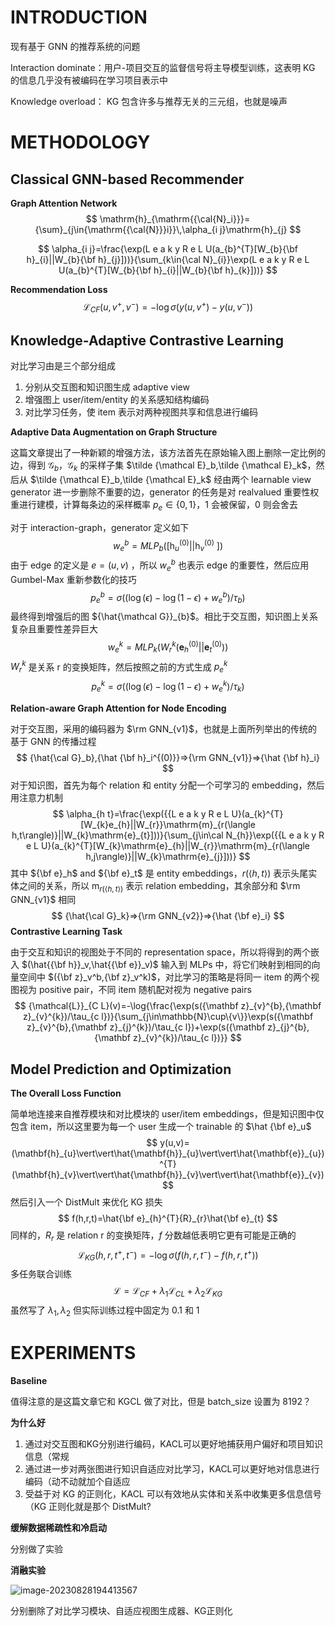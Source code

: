 # INTRODUCTION

现有基于 GNN 的推荐系统的问题

Interaction dominate：用户-项目交互的监督信号将主导模型训练，这表明 KG 的信息几乎没有被编码在学习项目表示中

Knowledge overload： KG 包含许多与推荐无关的三元组，也就是噪声



# METHODOLOGY

## Classical GNN-based Recommender

**Graph Attention Network**
$$
\mathrm{h}_{\mathrm{{\cal{N}_i}}}={\sum}_{j\in{\mathrm{{\cal{N}}}i}}\,\alpha_{i j}\mathrm{h}_{j}
$$

$$
\alpha_{i j}=\frac{\exp(L e a k y R e L U(a_{b}^{T}[W_{b}{\bf h}_{i}||W_{b}{\bf h}_{j}]))}{\sum_{k\in{\cal N}_{i}}\exp(L e a k y R e L U(a_{b}^{T}[W_{b}{\bf h}_{i}||W_{b}{\bf h}_{k}]))}
$$

**Recommendation Loss**
$$
{\mathcal{L}}_{C F}(u,v^{+},v^{-})=-\log\sigma(y(u,v^{+})-y(u,v^{-}))
$$

## Knowledge-Adaptive Contrastive Learning

对比学习由是三个部分组成

1. 分别从交互图和知识图生成 adaptive view
2. 增强图上 user/item/entity 的关系感知结构编码
3. 对比学习任务，使 item 表示对两种视图共享和信息进行编码



**Adaptive Data Augmentation on Graph Structure**

这篇文章提出了一种新颖的增强方法，该方法首先在原始输入图上删除一定比例的边，得到 ${\mathcal G}_b，{\mathcal G}_k$ 的采样子集 $\tilde {\mathcal E}_b,\tilde {\mathcal E}_k$，然后从 $\tilde {\mathcal E}_b,\tilde {\mathcal E}_k$ 经由两个 learnable view generator 进一步删除不重要的边，generator 的任务是对 realvalued 重要性权重进行建模，计算每条边的采样概率  $p_e\in\{0,1\}$，1 会被保留，0 则会舍去

对于 interaction-graph，generator 定义如下
$$
w_{e}^{b}=M L P_{b}(\left[\mathrm{h}_{u}^{(0)}\vert\vert\mathrm{h}_{v}^{(0)}\ \right])
$$
由于 edge 的定义是 $e = (u,v)$ ，所以 $w_{e}^{b}$ 也表示 edge 的重要性，然后应用 Gumbel-Max 重新参数化的技巧
$$
p_{e}^{b}=\sigma((\log(\epsilon)-\log(1-\epsilon)+w_{e}^{b})/\tau_{b})
$$
最终得到增强后的图 ${\hat{\mathcal G}}_{b}$。相比于交互图，知识图上关系复杂且重要性差异巨大
$$
w_{e}^{k}=M L P_{k}(W_{r}^{k}({\mathbf e}_{h}^{(0)}||{\mathbf e}_{t}^{(0)}))
$$
$W_r^{k}$ 是关系 r 的变换矩阵，然后按照之前的方式生成 $p^k_e$
$$
p_{e}^{k}=\sigma((\log(\epsilon)-\log(1-\epsilon)+w_{e}^{k})/\tau_{k})
$$


**Relation-aware Graph Attention for Node Encoding**

对于交互图，采用的编码器为 $\rm GNN_{v1}$，也就是上面所列举出的传统的基于 GNN 的传播过程
$$
{\hat{\cal G}_b},{\hat {\bf h}_i^{(0)}}=>{\rm GNN_{v1}}=>{\hat {\bf h}_i}
$$
对于知识图，首先为每个 relation 和 entity 分配一个可学习的 embedding，然后用注意力机制
$$
\alpha_{h t}=\frac{\exp({{L e a k y R e L U}(a_{k}^{T}[W_{k}e_{h}||W_{r}}\mathrm{m}_{r(\langle h,t\rangle)}||W_{k}\mathrm{e}_{t}]))}{\sum_{j\in\cal N_{h}}\exp({{L e a k y R e L U}(a_{k}^{T}[W_{k}\mathrm{e}_{h}||W_{r}}\mathrm{m}_{r(\langle h,j\rangle)}||W_{k}\mathrm{e}_{j}]))}
$$
其中 ${\bf e}_h$ and ${\bf e}_t$ 是 entity embeddings，$r(\langle h,t\rangle)$ 表示头尾实体之间的关系，所以 $\mathrm{m}_{r(\langle h,t\rangle)}$ 表示 relation embedding，其余部分和 $\rm GNN_{v1}$ 相同
$$
{\hat{\cal G}_k}=>{\rm GNN_{v2}}=>{\hat {\bf e}_i}
$$
**Contrastive Learning Task**

由于交互和知识的视图处于不同的 representation space，所以将得到的两个嵌入 $(\hat{{\bf h}}_v,\hat{{\bf e}}_v)$ 输入到 MLPs 中，将它们映射到相同的向量空间中 $({\bf z}_v^b,{\bf z}_v^k)$，对比学习的策略是将同一 item 的两个视图视为 positive pair，不同 item 随机配对视为 negative pairs
$$
{\mathcal{L}}_{C L}(v)=-\log{\frac{\exp(s({\mathbf z}_{v}^{b},{\mathbf z}_{v}^{k})/\tau_{c l})}{\sum_{j\in\mathbb{N}\cup\{v\}}\exp(s({\mathbf z}_{v}^{b},{\mathbf z}_{j}^{k})/\tau_{c l})+\exp(s({\mathbf z}_{j}^{b},{\mathbf z}_{v}^{k})/\tau_{c l})}}
$$

## Model Prediction and Optimization

**The Overall Loss Function**

简单地连接来自推荐模块和对比模块的 user/item embeddings，但是知识图中仅包含 item，所以这里要为每一个 user 生成一个 trainable 的 $\hat {\bf e}_u$ 
$$
y(u,v)=(\mathbf{h}_{u}\vert\vert\hat{\mathbf{h}}_{u}\vert\vert\hat{\mathbf{e}}_{u})^{T}(\mathbf{h}_{v}\vert\vert\hat{\mathbf{h}}_{v}\vert\vert\hat{\mathbf{e}}_{v})
$$
然后引入一个 DistMult 来优化 KG 损失
$$
f(h,r,t)=\hat{\bf e}_{h}^{T}{R}_{r}\hat{\bf e}_{t}
$$
同样的，$R_r$ 是 relation r 的变换矩阵，$f$ 分数越低表明它更有可能是正确的
$$
{\mathcal{L}}_{K G}(h,r,t^{+},t^{-})=-\log\sigma(f(h,r,t^{-})-f(h,r,t^{+}))
$$
多任务联合训练
$$
\mathcal{L}=\mathcal{L}_{C F}+\lambda_{1}\mathcal{L}_{C L}+\lambda_{2}\mathcal{L}_{K G}
$$
虽然写了 $\lambda_1,\lambda_2$ 但实际训练过程中固定为 0.1 和 1



# EXPERIMENTS

**Baseline**

值得注意的是这篇文章它和 KGCL 做了对比，但是 batch_size 设置为 8192？

**为什么好**

1. 通过对交互图和KG分别进行编码，KACL可以更好地捕获用户偏好和项目知识信息（常规
2. 通过进一步对两张图进行知识自适应对比学习，KACL可以更好地对信息进行编码（动不动就加个自适应
3. 受益于对 KG 的正则化，KACL 可以有效地从实体和关系中收集更多信息信号（KG 正则化就是那个 DistMult?

**缓解数据稀疏性和冷启动**

分别做了实验

**消融实验**

![image-20230828194413567](C:\Users\Asus\AppData\Roaming\Typora\typora-user-images\image-20230828194413567.png)

分别删除了对比学习模块、自适应视图生成器、KG正则化